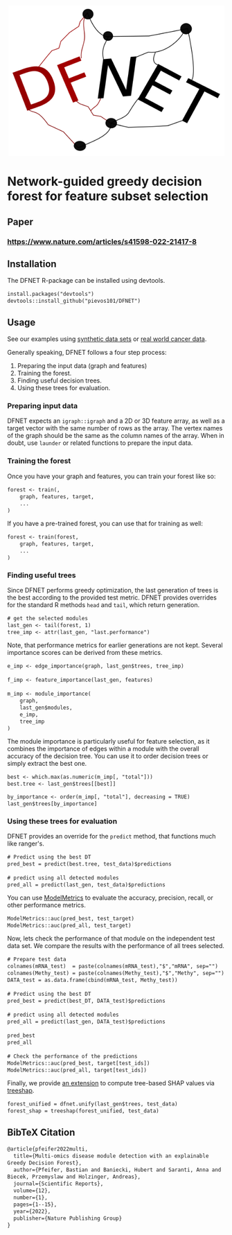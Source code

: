 
<p align="center">
<img src="https://github.com/pievos101/DFNET/blob/cran/DFNET_logo.png" width="500">
</p>

# Network-guided greedy decision forest for feature subset selection

## Paper

### https://www.nature.com/articles/s41598-022-21417-8

## Installation
The DFNET R-package can be installed using devtools.

```{r}
install.packages("devtools")
devtools::install_github("pievos101/DFNET")
```

## Usage

See our examples using [synthetic data sets](https://github.com/pievos101/DFNET/blob/cran/examples/barabasi/simulation.R)
or [real world cancer data](https://github.com/pievos101/DFNET/blob/cran/examples/ppi/DFNET_Application.R).

Generally speaking, DFNET follows a four step process:

1. Preparing the input data (graph and features)
2. Training the forest.
3. Finding useful decision trees.
4. Using these trees for evaluation.

### Preparing input data
DFNET expects an `igraph::igraph` and a 2D or 3D feature array, as well as a
target vector with the same number of rows as the array.
The vertex names of the graph should be the same as the column names of the array.
When in doubt, use `launder` or related functions to prepare the input data.

### Training the forest
Once you have your graph and features, you can train your forest like so:

```{r}
forest <- train(,
    graph, features, target,
    ...
)
```

If you have a pre-trained forest, you can use that for training as well:

```{r}
forest <- train(forest,
    graph, features, target,
    ...
)
```



### Finding useful trees
Since DFNET performs greedy optimization, the last generation of trees
is the best according to the provided test metric.  DFNET provides overrides for
the standard R methods `head` and `tail`, which return generation.

```{r}
# get the selected modules
last_gen <- tail(forest, 1)
tree_imp <- attr(last_gen, "last.performance")
```

Note, that performance metrics for earlier generations are not kept.
Several importance scores can be derived from these metrics.

```{r}
e_imp <- edge_importance(graph, last_gen$trees, tree_imp)

f_imp <- feature_importance(last_gen, features)

m_imp <- module_importance(
    graph,
    last_gen$modules,
    e_imp,
    tree_imp
)
```

The module importance is particularly useful for feature selection, as it
combines the importance of edges within a module with the overall accuracy
of the decision tree.  You can use it to order decision trees or simply
extract the best one.

```{r}
best <- which.max(as.numeric(m_imp[, "total"]))
best.tree <- last_gen$trees[[best]]
```

```{r}
by_importance <- order(m_imp[, "total"], decreasing = TRUE)
last_gen$trees[by_importance]
```

### Using these trees for evaluation

DFNET provides an override for the `predict` method, that functions much like ranger's.

```{r}
# Predict using the best DT
pred_best = predict(best.tree, test_data)$predictions

# predict using all detected modules
pred_all = predict(last_gen, test_data)$predictions
```

You can use [ModelMetrics](https://cran.r-project.org/web/packages/ModelMetrics/index.html) to
evaluate the accuracy, precision, recall, or other performance metrics.

```
ModelMetrics::auc(pred_best, test_target)
ModelMetrics::auc(pred_all, test_target)
```

Now, lets check the performance of that module on the independent test data set. We compare the results with the performance of all trees selected.

```{r}
# Prepare test data
colnames(mRNA_test)  = paste(colnames(mRNA_test),"$","mRNA", sep="")
colnames(Methy_test) = paste(colnames(Methy_test),"$","Methy", sep="")
DATA_test = as.data.frame(cbind(mRNA_test, Methy_test))

# Predict using the best DT
pred_best = predict(best_DT, DATA_test)$predictions

# predict using all detected modules
pred_all = predict(last_gen, DATA_test)$predictions

pred_best
pred_all

# Check the performance of the predictions
ModelMetrics::auc(pred_best, target[test_ids])
ModelMetrics::auc(pred_all, target[test_ids])
```

Finally, we provide [an extension](https://github.com/pievos101/DFNET/blob/cran/extensions/treeshap.R) to
compute tree-based SHAP values via [treeshap](https://github.com/ModelOriented/treeshap).

```{r}
forest_unified = dfnet.unify(last_gen$trees, test_data)
forest_shap = treeshap(forest_unified, test_data)
```

## BibTeX Citation

```
@article{pfeifer2022multi,
  title={Multi-omics disease module detection with an explainable Greedy Decision Forest},
  author={Pfeifer, Bastian and Baniecki, Hubert and Saranti, Anna and Biecek, Przemyslaw and Holzinger, Andreas},
  journal={Scientific Reports},
  volume={12},
  number={1},
  pages={1--15},
  year={2022},
  publisher={Nature Publishing Group}
}
```
